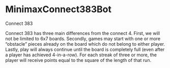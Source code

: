 # MinimaxConnect383Bot

Connect 383

Connect 383 has three main differences from the connect 4. First, we will
not be limited to 6x7 boards. Secondly, games may start with one or more “obstacle” pieces
already on the board which do not belong to either player. Lastly, play will always continue 
until the board is completely full (even after a player has achieved 4-in-a-row).
For each streak of three or
more, the player will receive points equal to the square of the
length of that run.

